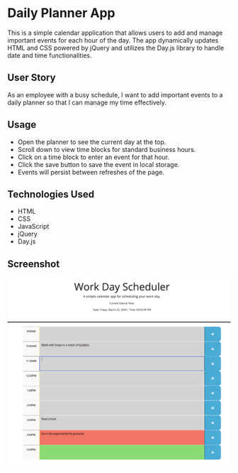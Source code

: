 # Daily Planner App
This is a simple calendar application that allows users to add and manage important events for each hour of the day. The app dynamically updates HTML and CSS powered by jQuery and utilizes the Day.js library to handle date and time functionalities.

## User Story
As an employee with a busy schedule, I want to add important events to a daily planner so that I can manage my time effectively.

## Usage
- Open the planner to see the current day at the top.
- Scroll down to view time blocks for standard business hours.
- Click on a time block to enter an event for that hour.
- Click the save button to save the event in local storage.
- Events will persist between refreshes of the page.

## Technologies Used
- HTML
- CSS
- JavaScript
- jQuery
- Day.js

## Screenshot
<img src="./assets/images/Week Day Scheduler.png">